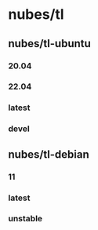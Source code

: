 # nubes/tl

## nubes/tl-ubuntu
### 20.04
### 22.04
### latest
### devel

## nubes/tl-debian
### 11
### latest
### unstable
